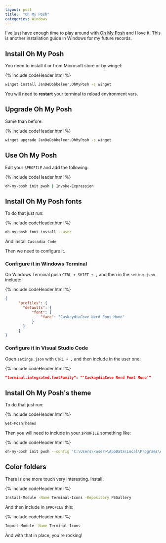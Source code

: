 ```yaml
---
layout: post
title:  "Oh My Posh"
categories: Windows
---
```


I've just have enough time to play around with [Oh My Posh](https://ohmyposh.dev/) and I love it. This is another
installation guide in Windows for my future records.

## Install Oh My Posh

You need to install it or from Microsoft store or by winget:

{% include codeHeader.html %}
``` bash
winget install JanDeDobbeleer.OhMyPosh -s winget
```

You will need to **restart** your terminal to reload environment vars.

## Upgrade Oh My Posh

Same than before:

{% include codeHeader.html %}
``` bash
winget upgrade JanDeDobbeleer.OhMyPosh -s winget
```

## Use Oh My Posh

Edit your `$PROFILE` and add the following:

{% include codeHeader.html %}
``` bash
oh-my-posh init pwsh | Invoke-Expression
```

## Install Oh My Posh fonts

To do that just run:

{% include codeHeader.html %}
``` bash
oh-my-posh font install --user
```

And install `Cascadia Code`

Then we need to configure it.

### Configure it in Windows Terminal

On Windows Terminal push `CTRL + SHIFT + ,` and then in the `seting.json` include:

{% include codeHeader.html %}
``` json
{
      "profiles": {
        "defaults": {
            "font": {
                "face": "CaskaydiaCove Nerd Font Mono"
            }
        }
      }
}
```

### Configure it in Visual Studio Code

Open `setings.json` with `CTRL + ,` and then include in the user one:

{% include codeHeader.html %}
``` json
"terminal.integrated.fontFamily": "'CaskaydiaCove Nerd Font Mono'"
```

## Install Oh My Posh's theme

To do that just run:

{% include codeHeader.html %}
``` bash
Get-PoshThemes
```

Then you will need to include in your `$PROFILE` something like:

{% include codeHeader.html %}
``` bash
oh-my-posh init pwsh --config 'C:\Users\<user>\AppData\Local\Programs\oh-my-posh\themes\montys.omp.json' | Invoke-Expression
```

## Color folders

There is one more touch very interesting. Install:

{% include codeHeader.html %}
``` bash
Install-Module -Name Terminal-Icons -Repository PSGallery
```

And then include in `$PROFILE` this:

{% include codeHeader.html %}
``` bash
Import-Module -Name Terminal-Icons
```

And with that in place, you're rocking!
